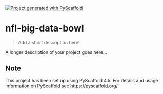 <!-- These are examples of badges you might want to add to your README:
     please update the URLs accordingly

[![Built Status](https://api.cirrus-ci.com/github/<USER>/nfl-big-data-bowl.svg?branch=main)](https://cirrus-ci.com/github/<USER>/nfl-big-data-bowl)
[![ReadTheDocs](https://readthedocs.org/projects/nfl-big-data-bowl/badge/?version=latest)](https://nfl-big-data-bowl.readthedocs.io/en/stable/)
[![Coveralls](https://img.shields.io/coveralls/github/<USER>/nfl-big-data-bowl/main.svg)](https://coveralls.io/r/<USER>/nfl-big-data-bowl)
[![PyPI-Server](https://img.shields.io/pypi/v/nfl-big-data-bowl.svg)](https://pypi.org/project/nfl-big-data-bowl/)
[![Conda-Forge](https://img.shields.io/conda/vn/conda-forge/nfl-big-data-bowl.svg)](https://anaconda.org/conda-forge/nfl-big-data-bowl)
[![Monthly Downloads](https://pepy.tech/badge/nfl-big-data-bowl/month)](https://pepy.tech/project/nfl-big-data-bowl)
[![Twitter](https://img.shields.io/twitter/url/http/shields.io.svg?style=social&label=Twitter)](https://twitter.com/nfl-big-data-bowl)
-->

[![Project generated with PyScaffold](https://img.shields.io/badge/-PyScaffold-005CA0?logo=pyscaffold)](https://pyscaffold.org/)

# nfl-big-data-bowl

> Add a short description here!

A longer description of your project goes here...


<!-- pyscaffold-notes -->

## Note

This project has been set up using PyScaffold 4.5. For details and usage
information on PyScaffold see https://pyscaffold.org/.
